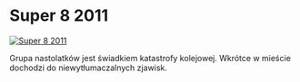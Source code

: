 Super 8 2011 
=============
[![Super 8 2011 ](http://vidos.pl/images/player.gif)](http://vidos.pl/super-8-2011)

 Grupa nastolatków jest świadkiem katastrofy kolejowej. Wkrótce w mieście dochodzi do niewytłumaczalnych zjawisk.
